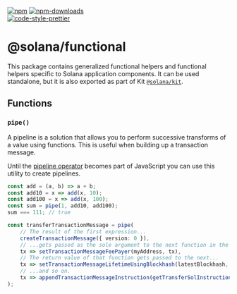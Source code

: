 [![npm][npm-image]][npm-url]
[![npm-downloads][npm-downloads-image]][npm-url]
<br />
[![code-style-prettier][code-style-prettier-image]][code-style-prettier-url]

[code-style-prettier-image]: https://img.shields.io/badge/code_style-prettier-ff69b4.svg?style=flat-square
[code-style-prettier-url]: https://github.com/prettier/prettier
[npm-downloads-image]: https://img.shields.io/npm/dm/@solana/functional?style=flat
[npm-image]: https://img.shields.io/npm/v/@solana/functional?style=flat
[npm-url]: https://www.npmjs.com/package/@solana/functional

# @solana/functional

This package contains generalized functional helpers and functional helpers specific to Solana application components. It can be used standalone, but it is also exported as part of Kit [`@solana/kit`](https://github.com/anza-xyz/kit/tree/main/packages/kit).

## Functions

### `pipe()`

A pipeline is a solution that allows you to perform successive transforms of a value using functions. This is useful when building up a transaction message.

Until the [pipeline operator](https://github.com/tc39/proposal-pipeline-operator) becomes part of JavaScript you can use this utility to create pipelines.

```ts
const add = (a, b) => a + b;
const add10 = x => add(x, 10);
const add100 = x => add(x, 100);
const sum = pipe(1, add10, add100);
sum === 111; // true
```

```ts
const transferTransactionMessage = pipe(
    // The result of the first expression...
    createTransactionMessage({ version: 0 }),
    // ...gets passed as the sole argument to the next function in the pipeline.
    tx => setTransactionMessageFeePayer(myAddress, tx),
    // The return value of that function gets passed to the next...
    tx => setTransactionMessageLifetimeUsingBlockhash(latestBlockhash, tx),
    // ...and so on.
    tx => appendTransactionMessageInstruction(getTransferSolInstruction({ source, destination, amount }), tx),
);
```
